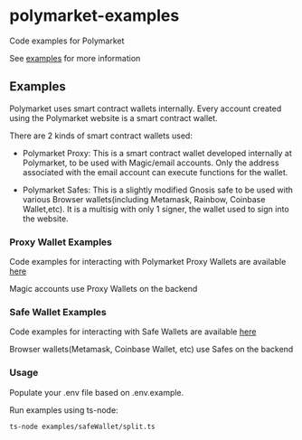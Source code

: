 # polymarket-examples

Code examples for Polymarket

See [examples](./examples/) for more information

## Examples

Polymarket uses smart contract wallets internally. Every account created using the Polymarket website is a smart contract wallet.

There are 2 kinds of smart contract wallets used: 

* Polymarket Proxy: This is a smart contract wallet developed internally at Polymarket, to be used with Magic/email accounts.
Only the address associated with the email account can execute functions for the wallet.

* Polymarket Safes: This is a slightly modified Gnosis safe to be used with various Browser wallets(including Metamask, Rainbow, Coinbase Wallet,etc). It is a multisig with only 1 signer, the wallet used to sign into the website.

### Proxy Wallet Examples

Code examples for interacting with Polymarket Proxy Wallets are available [here](./examples/proxyWallet/README.md)

Magic accounts use Proxy Wallets on the backend


### Safe Wallet Examples

Code examples for interacting with Safe Wallets are available [here](./examples/safeWallet/README.md)

Browser wallets(Metamask, Coinbase Wallet, etc) use Safes on the backend


### Usage
Populate your .env file based on .env.example.

Run examples using ts-node:
```bash
ts-node examples/safeWallet/split.ts
```